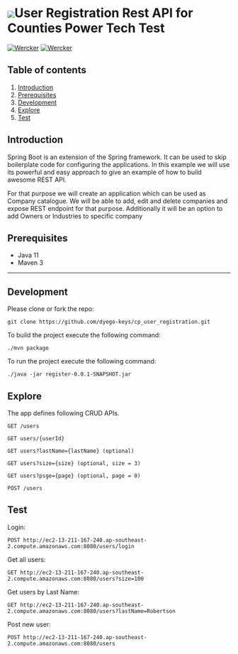 # <img src="https://github.com/tino097/awesome-spring-boot-rest-api/raw/master/spring-logo.png" align="absmiddle"/>User Registration Rest API for Counties Power Tech Test

[![Wercker](https://img.shields.io/badge/spring--boot-2.1.5.RELEASE-green.svg?style=flat-square&logo=spring)](https://spring.io/projects/spring-boot)
[![Wercker](https://img.shields.io/badge/java-11-blue.svg?style=flat-square&logo=java)](https://openjdk.java.net/install/)

## Table of contents

1. [Introduction](#introduction)
2. [Prerequisites](#prerequisites)
3. [Development](#development)
4. [Explore](#explore)
5. [Test](#Test)

## Introduction

Spring Boot is an extension of the Spring framework. It can be used to skip boilerplate code for configuring the applications.
In this example we will use its powerful and easy approach to give an example of how to build awesome REST API.

For that purpose we will create an application which can be used as Company catalogue. We will be able to add, edit and delete companies and expose
REST endpoint for that purpose. Additionally it will be an option to add Owners or Industries to specific company

## Prerequisites

- Java 11
- Maven 3

---

## Development

Please clone or fork the repo:

    git clone https://github.com/dyego-keys/cp_user_registration.git

To build the project execute the following command:

    ./mvn package

To run the project execute the following command:

    ./java -jar register-0.0.1-SNAPSHOT.jar

## Explore

The app defines following CRUD APIs.

    GET /users
    
    GET users/{userId}
    
    GET users?lastName={lastName} (optional)
    
    GET users?size={size} (optional, size = 3)
    
    GET users?psge={page} (optional, page = 0)
    
    POST /users

## Test

Login:
    
    POST http://ec2-13-211-167-240.ap-southeast-2.compute.amazonaws.com:8080/users/login
    
Get all users:
    
    GET http://ec2-13-211-167-240.ap-southeast-2.compute.amazonaws.com:8080/users?size=100
    
Get users by Last Name:

    GET http://ec2-13-211-167-240.ap-southeast-2.compute.amazonaws.com:8080/users?lastName=Robertson
    
Post new user:

    POST http://ec2-13-211-167-240.ap-southeast-2.compute.amazonaws.com:8080/users

    
    
    

